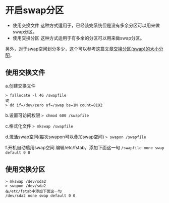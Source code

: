 # 开启swap分区



- 使用交换文件
  这种方式适用于，已经装完系统但是没有多余分区可以用来做swap分区。
- 使用交换分区
  这种方式适用于有多余的分区可以用来做swap分区。

另外，对于swap空间划分多少，这个可以参考这篇文章[交换分区(swap)的大小分配](http://smilejay.com/2012/06/swap_size/)。

## 使用交换文件

a.创建交换文件

```
> fallocate -l 4G /swapfile
或
> dd if=/dev/zero of=/swap bs=1M count=8192
```

b.设置可访问权限
`> chmod 600 /swapfile`

c.格式化文件
`> mkswap /swapfile`

d.激活swap空间(每次swapon可以叠加swap空间)
`> swapon /swapfile`

f.开机自动启用swap空间
编辑/etc/fstab，添加下面这一句
`/swapfile none swap default 0 0`

## 使用交换分区

```
> mkswap /dev/sda2
> swapon /dev/sda2
在/etc/fstab中添加下面这一句
/dev/sda2 none swap default 0 0
```